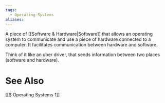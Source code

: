 ```yaml
---
tags:
  - Operating-Systems
aliases:
---
```

A piece of [[Software & Hardware|Software]] that allows an operating system to communicate and use a piece of hardware connected to a computer. It facilitates communication between hardware and software.

Think of it like an uber driver, that sends information between two places (software and hardware).
# See Also
[[$ Operating Systems 1]]
